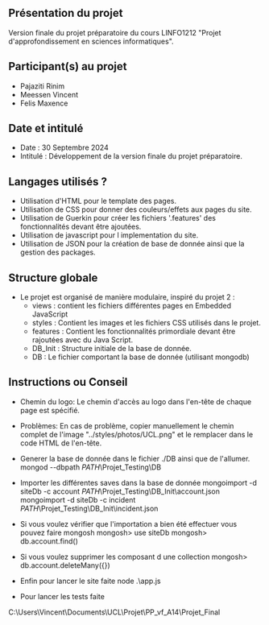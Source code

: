 ## Présentation du projet
Version finale du projet préparatoire du cours LINFO1212 "Projet d'approfondissement en sciences informatiques".

## Participant(s) au projet
+ Pajaziti Rinim
+ Meessen Vincent
+ Felis Maxence

## Date et intitulé 
+ Date : 30 Septembre 2024
+ Intitulé : Développement de la version finale du projet préparatoire. 

## Langages utilisés ?
+ Utilisation d'HTML pour le template des pages.
+ Utilisation de CSS pour donner des couleurs/effets aux pages du site.
+ Utilisation de Guerkin pour créer les fichiers '.features' des fonctionnalités devant être ajoutées.
+ Utilisation de javascript pour l implementation du site.
+ Utilisation de JSON pour la création de base de donnée ainsi que la gestion des packages.


## Structure globale
+ Le projet est organisé de manière modulaire, inspiré du projet 2 :
    + views : contient les fichiers différentes pages en Embedded JavaScript
    + styles : Contient les images et les fichiers CSS utilisés dans le projet. 
    + features : Contient les fonctionnalités primordiale devant être rajoutées avec du Java Script.
    + DB_Init : Structure initiale de la base de donnée.
    + DB : Le fichier comportant la base de donnée (utilisant mongodb)


## Instructions ou Conseil
+ Chemin du logo: Le chemin d'accès au logo dans l'en-tête de chaque page est spécifié.
+ Problèmes: En cas de problème, copier manuellement le chemin complet de l'image "../styles/photos/UCL.png" et le remplacer dans le code HTML de l'en-tête.

+ Generer la base de donnée dans le fichier ./DB ainsi que de l'allumer.
    mongod --dbpath *PATH*\Projet_Testing\DB

+ Importer les différentes saves dans la base de donnée
    mongoimport -d siteDb -c account *PATH*\Projet_Testing\DB_Init\account.json
    mongoimport -d siteDb -c incident *PATH*\Projet_Testing\DB_Init\incident.json

+ Si vous voulez vérifier que l'importation a bien été effectuer vous pouvez faire
    mongosh
    mongosh> use siteDb
    mongosh> db.account.find()

+ Si vous voulez supprimer les composant d une collection
    mongosh> db.account.deleteMany({})

+ Enfin pour lancer le site faite
    node .\app.js

+ Pour lancer les tests faite


C:\Users\Vincent\Documents\UCL\Projet\PP_vf_A14\Projet_Final
